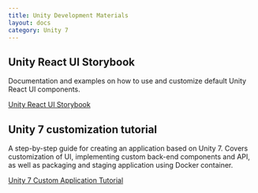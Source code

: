 ```yaml
---
title: Unity Development Materials
layout: docs
category: Unity 7
---
```

## Unity React UI Storybook
Documentation and examples on how to use and customize default Unity React UI components.

[Unity React UI Storybook](https://github.com/intellectivelab/unity-ui-storybook)

## Unity 7 customization tutorial   
A step-by-step guide for creating an application based on Unity 7. Covers customization of UI, implementing custom 
back-end components and API, as well as packaging and staging application using Docker container. 

[Unity 7 Custom Application Tutorial](https://intellectivelab.github.io/u7-samples-crm-app/)
